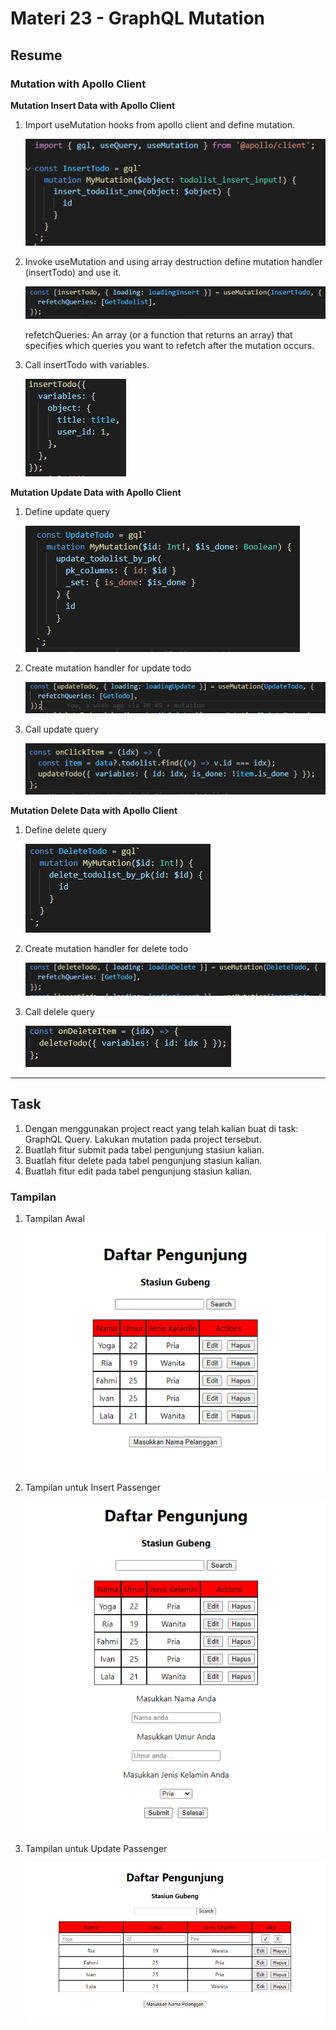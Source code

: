 # Materi 23 - GraphQL Mutation

## Resume

### Mutation with Apollo Client

**Mutation Insert Data with Apollo Client**

1. Import useMutation hooks from apollo client and define mutation.

   ![Define Input Query](./gambar-resume/define-insert-query.png)

2. Invoke useMutation and using array destruction define mutation handler (insertTodo) and use it.

   ![Mutation Input Query](./gambar-resume/mutation-insert-handler.png)

   refetchQueries: An array (or a function that returns an array) that specifies which queries you want to refetch after the mutation occurs.

3. Call insertTodo with variables.

   ![Call Input Query](./gambar-resume/call-input-query.png)

**Mutation Update Data with Apollo Client**

1. Define update query

   ![Define Update Query](./gambar-resume/define-update-query.png)

2. Create mutation handler for update todo

   ![Mutation Update Handler](./gambar-resume/mutation-update-handler.png)

3. Call update query

   ![Call Update Query](./gambar-resume/call-update-query.png)

**Mutation Delete Data with Apollo Client**

1. Define delete query

   ![Define Delete Query](./gambar-resume/define-delete-query.png)

2. Create mutation handler for delete todo

   ![Mutation Delete Handler](./gambar-resume/mutation-delete-handler.png)

3. Call delele query

   ![Call Delete Query](./gambar-resume/call-delete-query.png)

---

## Task

1. Dengan menggunakan project react yang telah kalian buat di task: GraphQL Query. Lakukan mutation pada project tersebut.
2. Buatlah fitur submit pada tabel pengunjung stasiun kalian.
3. Buatlah fitur delete pada tabel pengunjung stasiun kalian.
4. Buatlah fitur edit pada tabel pengunjung stasiun kalian.

### Tampilan

1. Tampilan Awal

   ![Tampilan Awal](./screenshot/tampilan-1.png)

2. Tampilan untuk Insert Passenger

   ![Tampilan Insert](./screenshot/tampilan-2.png)

3. Tampilan untuk Update Passenger

   ![Tampilan Update](./screenshot/tampilan-3.png)
